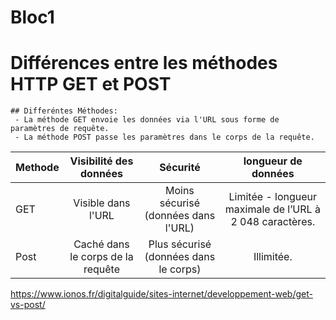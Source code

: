 # Bloc1

 # Différences entre les méthodes HTTP GET et POST
  
    ## Differéntes Méthodes:
	 - La méthode GET envoie les données via l'URL sous forme de paramètres de requête.
   	 - La méthode POST passe les paramètres dans le corps de la requête.




 | Methode         | Visibilité des données | Sécurité | longueur de données |
| :--------------- |:---------------:| :----------:| :---------:|
| GET              |   Visible dans l'URL   |  Moins sécurisé (données dans l'URL) | Limitée - longueur maximale de l’URL à 2 048 caractères. |
|Post              | Caché dans le corps de la requête |   Plus sécurisé (données dans le corps) | Illimitée. |


https://www.ionos.fr/digitalguide/sites-internet/developpement-web/get-vs-post/
